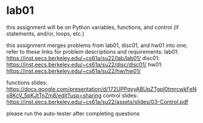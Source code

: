 # lab01
 
this assignment will be on Python variables, functions, and control (if statements, and/or, loops, etc.)

this assignment merges problems from lab01, disc01, and hw01 into one; refer to these links for problem descriptions and requirements:
lab01: https://inst.eecs.berkeley.edu/~cs61a/su22/lab/lab01/
disc01: https://inst.eecs.berkeley.edu/~cs61a/su22/disc/disc01/
hw01: https://inst.eecs.berkeley.edu/~cs61a/su22/hw/hw01/

functions slides: https://docs.google.com/presentation/d/172UPPqyyABUpZTgpI0tmrcwkFeNx8KcV_5pKJtTnZm8/edit?usp=sharing
control slides: https://inst.eecs.berkeley.edu/~cs61a/su22/assets/slides/03-Control.pdf

please run the auto-tester after completing questions
 
